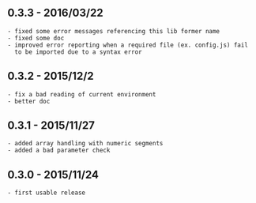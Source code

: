 
## 0.3.3 - 2016/03/22
	- fixed some error messages referencing this lib former name
	- fixed some doc
	- improved error reporting when a required file (ex. config.js) fail
	  to be imported due to a syntax error
	
## 0.3.2 - 2015/12/2
	- fix a bad reading of current environment
	- better doc
	
## 0.3.1 - 2015/11/27
	- added array handling with numeric segments
	- added a bad parameter check
	
## 0.3.0 - 2015/11/24
	- first usable release

